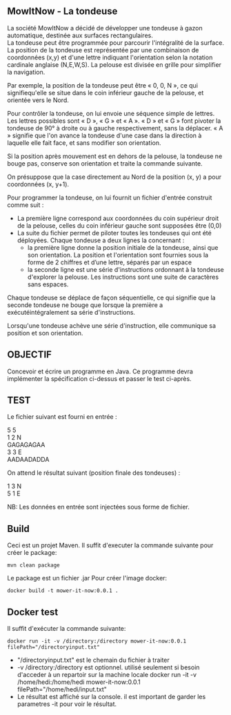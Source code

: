 ## MowItNow - La tondeuse

La société MowItNow a décidé de développer une tondeuse à gazon automatique, destinée aux surfaces rectangulaires.  
La  tondeuse  peut  être  programmée  pour  parcourir  l'intégralité  de  la  surface.  La position de la tondeuse est représentée par une combinaison de coordonnées (x,y) et d'une lettre indiquant l'orientation selon la notation cardinale anglaise (N,E,W,S). La pelouse est divisée en grille pour simplifier la navigation.

Par exemple, la position de la tondeuse peut être « 0, 0, N », ce qui signifiequ'elle se situe dans le coin inférieur gauche de la pelouse, et orientée vers le Nord.

Pour contrôler la tondeuse, on lui envoie une séquence simple de lettres. Les lettres possibles sont « D », « G » et « A ». « D » et « G » font pivoter la tondeuse de 90° à droite ou à gauche respectivement, sans la déplacer. « A » signifie que l'on avance la tondeuse d'une case dans la direction à laquelle elle fait face, et sans modifier son orientation.

Si la position après mouvement est en dehors de la pelouse, la tondeuse ne bouge pas, conserve son orientation et traite la commande suivante.

On  présuppose  que  la  case  directement  au  Nord  de  la  position  (x,  y)  a  pour coordonnées (x, y+1).

Pour programmer la tondeuse, on lui fournit un fichier d'entrée construit comme suit :
- La première ligne correspond aux coordonnées du coin supérieur droit de la pelouse, celles du coin inférieur gauche sont supposées être (0,0)
- La  suite  du  fichier  permet  de  piloter  toutes  les  tondeuses  qui  ont  été déployées. Chaque tondeuse a deux lignes la concernant :
    - la  première  ligne  donne  la  position  initiale  de  la  tondeuse,  ainsi  que son orientation. La position et l'orientation sont fournies sous la forme de 2 chiffres et d’une lettre, séparés par un espace
    - la seconde ligne est une série d'instructions ordonnant à la tondeuse d'explorer la pelouse. Les instructions sont une suite de caractères sans espaces.

Chaque tondeuse se déplace de façon séquentielle, ce qui signifie que la seconde tondeuse  ne  bouge  que  lorsque  la  première  a  exécutéintégralement  sa  série d'instructions.

Lorsqu'une tondeuse achève une série d'instruction, elle communique sa position et son orientation.

## OBJECTIF

Concevoir  et  écrire  un  programme en Java. Ce  programme  devra  implémenter  la spécification ci-dessus et passer le test ci-après.

## TEST

Le fichier suivant est fourni en entrée :

5 5  
1 2 N  
GAGAGAGAA  
3 3 E  
AADAADADDA

On attend le résultat suivant (position finale des tondeuses) :

1 3 N  
5 1 E

NB: Les données en entrée sont injectées sous forme de fichier.

## Build
Ceci est un projet Maven. Il suffit d'executer la commande suivante pour créer le package:
```
mvn clean package
```
Le package est un fichier .jar
Pour créer l'image docker:
```
docker build -t mower-it-now:0.0.1 .
```

## Docker test
Il suffit d'exécuter la commande suivante:
```
docker run -it -v /directory:/directory mower-it-now:0.0.1 filePath="/directoryinput.txt"
```
* "/directoryinput.txt" est le chemain du fichier à traiter
* -v /directory:/directory est optionnel. utilisé seulement si besoin d'acceder à un repartoir sur la machine locale
docker run -it -v /home/hedi:/home/hedi mower-it-now:0.0.1 filePath="/home/hedi/input.txt"
* Le résultat est affiché sur la console. il est important de garder les parametres -it pour voir le résultat.